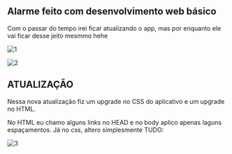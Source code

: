 ## Alarme feito com desenvolvimento web básico
Com o passar do tempo irei ficar atualizando o app, mas por enquanto ele vai ficar desse jeito mesmmo hehe

![1](https://user-images.githubusercontent.com/82906621/132958594-78babeb3-b4c4-4ea2-a225-2e7e056e8c91.jpg)

![2](https://user-images.githubusercontent.com/82906621/132958597-9aac9d5c-1910-4165-8654-41d8d4586edf.jpg)

## ATUALIZAÇÃO
Nessa nova atualização fiz um upgrade no CSS do aplicativo e um upgrade no HTML.

No HTML eu chamo alguns links no HEAD e no body aplico apenas laguns espaçamentos. Já no css, altero simplesmente TUDO:

![3](https://user-images.githubusercontent.com/82906621/132958695-55740678-d72c-4203-9833-2a7ada335812.jpg)

